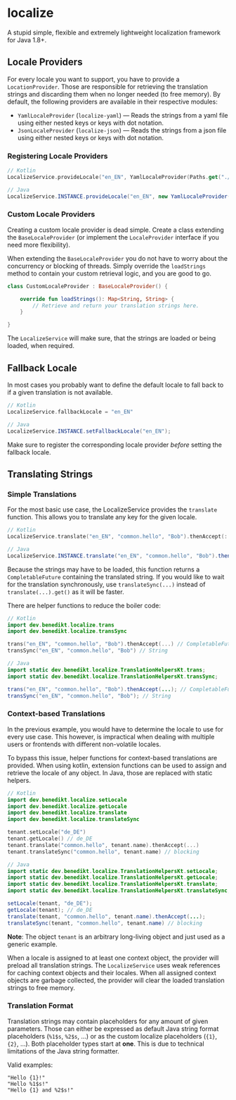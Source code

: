 # localize

A stupid simple, flexible and extremely lightweight localization framework for Java 1.8+.

## Locale Providers

For every locale you want to support, you have to provide a `LocationProvider`. Those are responsible for retrieving the translation strings and
discarding them when no longer needed (to free memory). By default, the following providers are available in their respective modules:

* `YamlLocaleProvider` (`localize-yaml`) &mdash; Reads the strings from a yaml file using either nested keys or keys with dot notation.
* `JsonLocaleProvider` (`localize-json`) &mdash; Reads the strings from a json file using either nested keys or keys with dot notation.

### Registering Locale Providers

```kotlin
// Kotlin
LocalizeService.provideLocale("en_EN", YamlLocaleProvider(Paths.get("./localize-example/locales/en_EN.yaml")))
```

```java
// Java
LocalizeService.INSTANCE.provideLocale("en_EN", new YamlLocaleProvider(Paths.get("./localize-example/locales/en_EN.yaml")));
```

### Custom Locale Providers

Creating a custom locale provider is dead simple. Create a class extending the `BaseLocaleProvider` (or implement the `LocaleProvider` interface
if you need more flexibility).

When extending the `BaseLocaleProvider` you do not have to worry about the concurrency or blocking of threads. Simply override the `loadStrings`
method to contain your custom retrieval logic, and you are good to go.

```kotlin
class CustomLocaleProvider : BaseLocaleProvider() {

    override fun loadStrings(): Map<String, String> {
        // Retrieve and return your translation strings here.
    }

}
```

The `LocalizeService` will make sure, that the strings are loaded or being loaded, when required.


## Fallback Locale

In most cases you probably want to define the default locale to fall back to if a given translation is not available.

```kotlin
// Kotlin
LocalizeService.fallbackLocale = "en_EN"
```

```java
// Java
LocalizeService.INSTANCE.setFallbackLocale("en_EN");
```

Make sure to register the corresponding locale provider _before_ setting the fallback locale. 


## Translating Strings

### Simple Translations

For the most basic use case, the LocalizeService provides the `translate` function. This allows you to translate any key for the given locale.

```kotlin
// Kotlin
LocalizeService.translate("en_EN", "common.hello", "Bob").thenAccept(::println) // Hello, Bob!
```

```java
// Java
LocalizeService.INSTANCE.translate("en_EN", "common.hello", "Bob").thenAccept(System.out::println) // Hello, Bob!
```

Because the strings may have to be loaded, this function returns a `CompletableFuture` containing the translated string. If you would like to wait
for the translation synchronously, use `translateSync(...)` instead of `translate(...).get()` as it will be faster.

There are helper functions to reduce the boiler code:

```kotlin
// Kotlin
import dev.benedikt.localize.trans
import dev.benedikt.localize.transSync

trans("en_EN", "common.hello", "Bob").thenAccept(...) // CompletableFuture<String>
transSync("en_EN", "common.hello", "Bob") // String
```

```java
// Java
import static dev.benedikt.localize.TranslationHelpersKt.trans;
import static dev.benedikt.localize.TranslationHelpersKt.transSync;

trans("en_EN", "common.hello", "Bob").thenAccept(...); // CompletableFuture<String>
transSync("en_EN", "common.hello", "Bob"); // String
```

### Context-based Translations

In the previous example, you would have to determine the locale to use for every use case. This however, is impractical when dealing with multiple
users or frontends with different non-volatile locales.

To bypass this issue, helper functions for context-based translations are provided. When using kotlin, extension functions can be used to assign and
retrieve the locale of any object. In Java, those are replaced with static helpers.

```kotlin
// Kotlin
import dev.benedikt.localize.setLocale
import dev.benedikt.localize.getLocale
import dev.benedikt.localize.translate
import dev.benedikt.localize.translateSync

tenant.setLocale("de_DE")
tenant.getLocale() // de_DE
tenant.translate("common.hello", tenant.name).thenAccept(...)
tenant.translateSync("common.hello", tenant.name) // blocking
```

```java
// Java
import static dev.benedikt.localize.TranslationHelpersKt.setLocale;
import static dev.benedikt.localize.TranslationHelpersKt.getLocale;
import static dev.benedikt.localize.TranslationHelpersKt.translate;
import static dev.benedikt.localize.TranslationHelpersKt.translateSync;

setLocale(tenant, "de_DE");
getLocale(tenant); // de_DE
translate(tenant, "common.hello", tenant.name).thenAccept(...);
translateSync(tenant, "common.hello", tenant.name) // blocking
```

**Note**: The object `tenant` is an arbitrary long-living object and just used as a generic example.

When a locale is assigned to at least one context object, the provider will preload all translation strings. The `LocalizeService` uses weak 
references for caching context objects and their locales. When all assigned context objects are garbage collected, the provider will clear the
loaded translation strings to free memory.

### Translation Format

Translation strings may contain placeholders for any amount of given parameters. Those can either be expressed as default Java string format
placeholders (`%1$s`, `%2$s`, ...) or as the custom localize placeholders (`{1}`, `{2}`, ...). Both placeholder types start at **one**. This is due
to technical limitations of the Java string formatter.

Valid examples:
```
"Hello {1}!"
"Hello %1$s!"
"Hello {1} and %2$s!"
```
